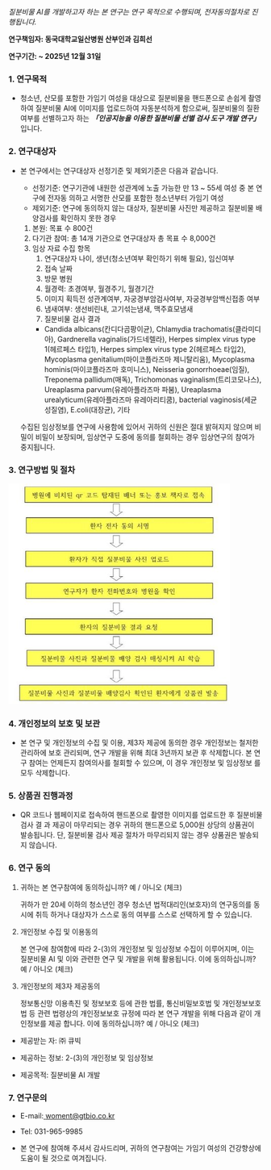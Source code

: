 _질분비물 AI를 개발하고자 하는 본 연구는 연구 목적으로 수행되며, 전자동의절차로 진행됩니다._

**연구책임자: 동국대학교일산병원 산부인과 김희선**

**연구기간: ~ 2025년 12월 31일**

### **1. 연구목적**
- 청소년, 산모를 포함한 가임기 여성을 대상으로 질분비물을 핸드폰으로 손쉽게 촬영하여 질분비물 AI에 이미지를 업로드하여 자동분석하게 함으로써, 질분비물의 질환 여부를 선별하고자 하는 ***「인공지능을 이용한 질분비물 선별 검사 도구 개발 연구」*** 입니다. 

### **2. 연구대상자**
- 본 연구에서는 연구대상자 선정기준 및 제외기준은 다음과 같습니다.
  
  - 선정기준: 연구기관에 내원한 성관계에 노출 가능한 만 13 ~ 55세 여성 중 본 연구에 전자동 의하고 서명한 산모를 포함한 청소년부터 가임기 여성
  - 제외기준: 연구에 동의하지 않는 대상자, 질분비물 사진만 제공하고 질분비물 배양검사를 확인하지 못한 경우 

   1) 본원: 목표 수 800건  
   2) 다기관 참여: 총 14개 기관으로 연구대상자 총 목표 수 8,000건 
   3) 임상 자료 수집 항목   
	   1.  연구대상자 나이, 생년(청소년여부 확인하기 위해 필요), 임신여부 
	   2. 접속 날짜  
	   3.  방문 병원 
	   4.  월경력: 초경여부, 월경주기, 월경기간 
	   5.  이미지 획득전 성관계여부, 자궁경부암검사여부, 자궁경부암백신접종 여부  
	   6.  냄새여부: 생선비린내, 고기섞는냄새, 맥주효모냄새  
	   7.  질분비물 검사 결과 
	   - Candida  albicans(칸디다곰팡이균),  Chlamydia  trachomatis(클라미디아),  Gardnerella vaginalis(가드네렐라), Herpes simplex virus type 1(헤르페스 타입1), Herpes simplex virus type 2(헤르페스  타입2),  Mycoplasma  genitalium(마이코플라즈마  제니탈리움),  Mycoplasma hominis(마이코플라즈마  호미니스),  Neisseria  gonorrhoeae(임질),  Treponema  pallidum(매독),  Trichomonas vaginalism(트리코모나스), Ureaplasma parvum(유레아플라즈마 파붐), Ureaplasma urealyticum(유레아플라즈마 유레아리티쿰), bacterial vaginosis(세균성질염), E.coli(대장균), 기타  
	    
  수집된 임상정보를 연구에 사용함에 있어서 귀하의 신원은 절대 밝혀지지 않으며 비밀이 비밀이 보장되며, 임상연구 도중에 동의를 철회하는 경우 임상연구의 참여가 중지됩니다. 

### **3. 연구방법 및 절차**  
![](https://raw.githubusercontent.com/hwr12/obsidian/5a99508e287bff98ef04171cfb71abf730108005/App%20Misc/Woment/Aspose.Words.8af5698f-f0e8-4805-8660-e9561d9d79d3.001.jpeg)

### **4. 개인정보의 보호 및 보관**
   - 본 연구 및 개인정보의 수집 및 이용, 제3자 제공에 동의한 경우 개인정보는 철저한 관리하에 보호 관리되며, 연구 개발을 위해 최대 3년까지 보관 후 삭제합니다. 본 연구 참여는 언제든지 참여의사를 철회할 수 있으며, 이 경우 개인정보 및 임상정보 를 모두 삭제합니다. 
   
### **5.**  상품권 진행과정
  - QR 코드나 웹페이지로 접속하여 핸드폰으로 촬영한 이미지를 업로드한 후 질분비물 검사 결 과 제공이 마무리되는 경우 귀하의 핸드폰으로 5,000원 상당의 상품권이 발송됩니다.  단, 질분비물 검사 제공 절차가 마무리되지 않는 경우 상품권은 발송되지 않습니다.  

### **6. 연구 동의**  
  1) 귀하는 본 연구참여에 동의하십니까? 예 / 아니오 (체크) 
     
     귀하가 만 20세 이하의 청소년인 경우 청소년 법적대리인(보호자)의 연구동의를 동시에 취득 하거나 대상자가 스스로 동의 여부를 스스로 선택하게 할 수 있습니다.  

  2) 개인정보 수집 및 이용동의 
     
     본 연구에 참여함에 따라 2-(3)의 개인정보 및 임상정보 수집이 이루어지며, 이는 질분비물 AI 및 이와 관련한 연구 및 개발을 위해 활용됩니다. 이에 동의하십니까? 예 / 아니오 (체크) 

  3) 개인정보의 제3자 제공동의  
     
     정보통신망 이용촉진 및 정보보호 등에 관한 법률, 통신비밀보호법 및 개인정보보호법 등 관련 법령상의 개인정보보호 규정에 따라 본 연구 개발을 위해 다음과 같이 개인정보를 제공 합니다. 이에 동의하십니까?  예 / 아니오 (체크) 

  - 제공받는 자: ㈜ 큐빅 
  
  - 제공하는 정보: 2-(3)의 개인정보 및 임상정보  

  - 제공목적: 질분비물 AI 개발  

### **7. 연구문의**

- E-mail:[ woment@gtbio.co.kr](mailto:woment@gtbio.co.kr) 
- Tel: 031-965-9985 

- 본 연구에 참여해 주셔서 감사드리며, 귀하의 연구참여는 가임기 여성의 건강향상에 도움이 될 것으로 여겨집니다.  
